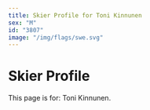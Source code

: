 ```yaml
---
title: Skier Profile for Toni Kinnunen
sex: "M"
id: "3807"
image: "/img/flags/swe.svg" 
---
```


# Skier Profile

This page is for: Toni Kinnunen.
    